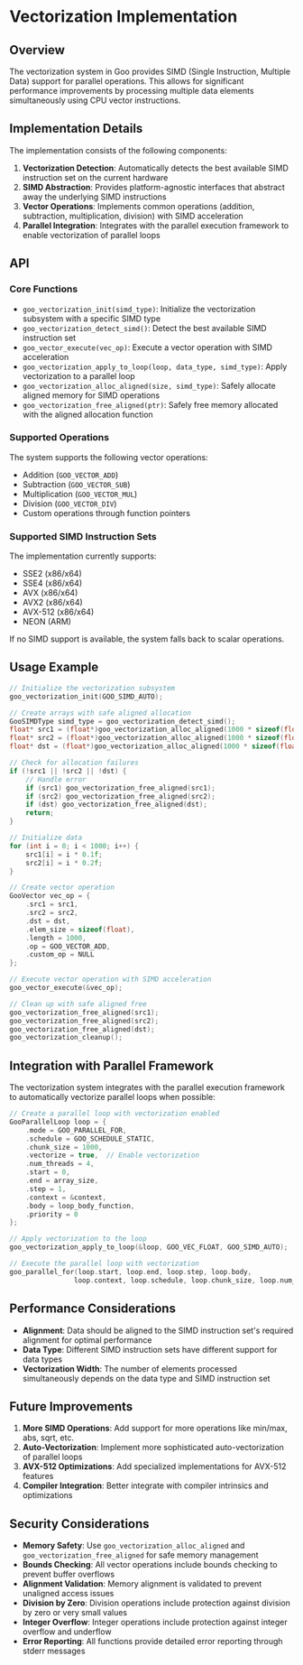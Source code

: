 # Vectorization Implementation

## Overview

The vectorization system in Goo provides SIMD (Single Instruction, Multiple Data) support for parallel operations. This allows for significant performance improvements by processing multiple data elements simultaneously using CPU vector instructions.

## Implementation Details

The implementation consists of the following components:

1. **Vectorization Detection**: Automatically detects the best available SIMD instruction set on the current hardware
2. **SIMD Abstraction**: Provides platform-agnostic interfaces that abstract away the underlying SIMD instructions
3. **Vector Operations**: Implements common operations (addition, subtraction, multiplication, division) with SIMD acceleration
4. **Parallel Integration**: Integrates with the parallel execution framework to enable vectorization of parallel loops

## API

### Core Functions

- `goo_vectorization_init(simd_type)`: Initialize the vectorization subsystem with a specific SIMD type
- `goo_vectorization_detect_simd()`: Detect the best available SIMD instruction set
- `goo_vector_execute(vec_op)`: Execute a vector operation with SIMD acceleration
- `goo_vectorization_apply_to_loop(loop, data_type, simd_type)`: Apply vectorization to a parallel loop
- `goo_vectorization_alloc_aligned(size, simd_type)`: Safely allocate aligned memory for SIMD operations
- `goo_vectorization_free_aligned(ptr)`: Safely free memory allocated with the aligned allocation function

### Supported Operations

The system supports the following vector operations:
- Addition (`GOO_VECTOR_ADD`)
- Subtraction (`GOO_VECTOR_SUB`)
- Multiplication (`GOO_VECTOR_MUL`)
- Division (`GOO_VECTOR_DIV`)
- Custom operations through function pointers

### Supported SIMD Instruction Sets

The implementation currently supports:
- SSE2 (x86/x64)
- SSE4 (x86/x64)
- AVX (x86/x64)
- AVX2 (x86/x64)
- AVX-512 (x86/x64)
- NEON (ARM)

If no SIMD support is available, the system falls back to scalar operations.

## Usage Example

```c
// Initialize the vectorization subsystem
goo_vectorization_init(GOO_SIMD_AUTO);

// Create arrays with safe aligned allocation
GooSIMDType simd_type = goo_vectorization_detect_simd();
float* src1 = (float*)goo_vectorization_alloc_aligned(1000 * sizeof(float), simd_type);
float* src2 = (float*)goo_vectorization_alloc_aligned(1000 * sizeof(float), simd_type);
float* dst = (float*)goo_vectorization_alloc_aligned(1000 * sizeof(float), simd_type);

// Check for allocation failures
if (!src1 || !src2 || !dst) {
    // Handle error
    if (src1) goo_vectorization_free_aligned(src1);
    if (src2) goo_vectorization_free_aligned(src2);
    if (dst) goo_vectorization_free_aligned(dst);
    return;
}

// Initialize data
for (int i = 0; i < 1000; i++) {
    src1[i] = i * 0.1f;
    src2[i] = i * 0.2f;
}

// Create vector operation
GooVector vec_op = {
    .src1 = src1,
    .src2 = src2,
    .dst = dst,
    .elem_size = sizeof(float),
    .length = 1000,
    .op = GOO_VECTOR_ADD,
    .custom_op = NULL
};

// Execute vector operation with SIMD acceleration
goo_vector_execute(&vec_op);

// Clean up with safe aligned free
goo_vectorization_free_aligned(src1);
goo_vectorization_free_aligned(src2);
goo_vectorization_free_aligned(dst);
goo_vectorization_cleanup();
```

## Integration with Parallel Framework

The vectorization system integrates with the parallel execution framework to automatically vectorize parallel loops when possible:

```c
// Create a parallel loop with vectorization enabled
GooParallelLoop loop = {
    .mode = GOO_PARALLEL_FOR,
    .schedule = GOO_SCHEDULE_STATIC,
    .chunk_size = 1000,
    .vectorize = true,  // Enable vectorization
    .num_threads = 4,
    .start = 0,
    .end = array_size,
    .step = 1,
    .context = &context,
    .body = loop_body_function,
    .priority = 0
};

// Apply vectorization to the loop
goo_vectorization_apply_to_loop(&loop, GOO_VEC_FLOAT, GOO_SIMD_AUTO);

// Execute the parallel loop with vectorization
goo_parallel_for(loop.start, loop.end, loop.step, loop.body, 
                loop.context, loop.schedule, loop.chunk_size, loop.num_threads);
```

## Performance Considerations

- **Alignment**: Data should be aligned to the SIMD instruction set's required alignment for optimal performance
- **Data Type**: Different SIMD instruction sets have different support for data types
- **Vectorization Width**: The number of elements processed simultaneously depends on the data type and SIMD instruction set

## Future Improvements

1. **More SIMD Operations**: Add support for more operations like min/max, abs, sqrt, etc.
2. **Auto-Vectorization**: Implement more sophisticated auto-vectorization of parallel loops
3. **AVX-512 Optimizations**: Add specialized implementations for AVX-512 features
4. **Compiler Integration**: Better integrate with compiler intrinsics and optimizations 

## Security Considerations

- **Memory Safety**: Use `goo_vectorization_alloc_aligned` and `goo_vectorization_free_aligned` for safe memory management
- **Bounds Checking**: All vector operations include bounds checking to prevent buffer overflows
- **Alignment Validation**: Memory alignment is validated to prevent unaligned access issues
- **Division by Zero**: Division operations include protection against division by zero or very small values
- **Integer Overflow**: Integer operations include protection against integer overflow and underflow
- **Error Reporting**: All functions provide detailed error reporting through stderr messages 